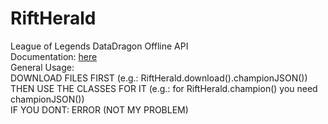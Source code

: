 # RiftHerald<br>
League of Legends DataDragon Offline API<br>
Documentation: [here](https://www.youtube.com/watch?v=dQw4w9WgXcQ)<br>
General Usage:<br>
  DOWNLOAD FILES FIRST (e.g.: RiftHerald.download().championJSON())<br>
  THEN USE THE CLASSES FOR IT (e.g.: for RiftHerald.champion() you need championJSON())<br>
  IF YOU DONT: ERROR (NOT MY PROBLEM)
